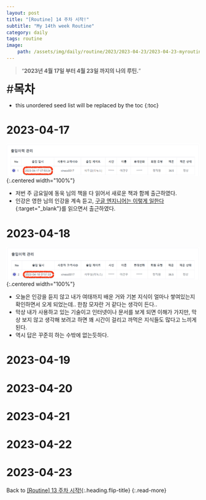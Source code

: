 ```yaml
---
layout: post
title: "[Routine] 14 주차 시작!"
subtitle: "My 14th week Routine"
category: daily
tags: routine
image:
    path: /assets/img/daily/routine/2023/2023-04-23/2023-04-23-myroutine-14th.png
---
```


> “**2023년 4월 17일 부터 4월 23일 까지의 나의 루틴.**”

<span style="font-size:30px;">\#**목차**</span>
* this unordered seed list will be replaced by the toc
{:toc}

# 2023-04-17
![](/assets/img/daily/routine/2023/2023-04-23/2023-04-17_myroutine.png){:.centered width="100%"}
- 저번 주 금요일에 동욱 님의 책을 다 읽어서 새로운 책과 함께 출근하였다.
- 인강은 영한 님의 인강을 계속 듣고, [구글 엔지니어는 이렇게 일한다]{:target="_blank"}를 읽으면서 출근하였다.

# 2023-04-18
![](/assets/img/daily/routine/2023/2023-04-23/2023-04-18_myroutine.png){:.centered width="100%"}
- 오늘은 인강을 듣지 않고 내가 여태까지 배운 거와 기본 지식이 얼마나 쌓여있는지 확인하면서 오게 되었는데.. 한참 모자란 거 같다는 생각이 든다.. 
- 막상 내가 사용하고 있는 기술이고 인터넷이나 문서를 보게 되면 이해가 가지만, 막상 보지 않고 생각해 보려고 하면 꽤 시간이 걸리고 까먹은 지식들도 많다고 느끼게 된다.
- 역시 답은 꾸준히 하는 수밖에 없는듯하다.

# 2023-04-19
# 2023-04-20
# 2023-04-21
# 2023-04-22
# 2023-04-23

Back to [[Routine] 13 주차 시작!](./2023-04-16-week-13th.md){:.heading.flip-title}
{:.read-more}

[//]: # (Continue with [[Routine] 13 주차 시작!]&#40;../04-april/2023-04-16-week-13th.md&#41;{:.heading.flip-title})
[//]: # ({:.read-more})

<!-- Links -->
[구글 엔지니어는 이렇게 일한다]: https://product.kyobobook.co.kr/detail/S000061352347

<!-- Study Links -->

<!-- Commit Links -->
